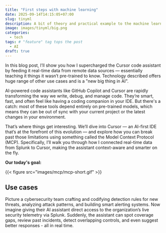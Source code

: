```yaml
---
title: "First steps with machine learning"
date: 2025-09-14T14:15:05+07:00
slug: tinyml
description: A bit of theory and practical example to the machine learning process.
image: images/tinyml/big.png
categories:
  - tech
tags: # "feature" tag tops the post
  - AI
draft: true
---
```

In this blog post, I’ll show you how I supercharged the Cursor code assistant by feeding it real-time data from remote data sources — essentially teaching it things it wasn’t pre-trained to know. Technology described offers huge range of other use cases and is a "new big thing in AI".

AI-powered code assistants like GitHub Copilot and Cursor are rapidly transforming the way we write, debug, and manage code. They’re smart, fast, and often feel like having a coding companion in your IDE. But there's a catch: most of these tools depend entirely on pre-trained models, which means they can be out of sync with your current project or the latest changes in your environment.

That’s where things get interesting. We’ll dive into Cursor — an AI-first IDE that’s at the forefront of this evolution — and explore how you can break past those limitations using something called the Model Context Protocol (MCP). Specifically, I’ll walk you through how I connected real-time data from Splunk to Cursor, making the assistant context-aware and smarter on the fly.

**Our today's goal:**

{{< figure src="images/mcp/mcp-short.gif" >}}


## Use cases

Picture a cybersecurity team crafting and codifying detection rules for new threats, analyzing attack patterns, and building smart alerting systems. Now imagine giving their AI assistant direct access to the organization’s live security telemetry via Splunk. Suddenly, the assistant can spot coverage gaps, review past incidents, detect overlapping controls, and even suggest better responses - all in real time.

